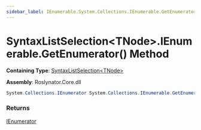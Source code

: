 ```yaml
---
sidebar_label: IEnumerable.System.Collections.IEnumerable.GetEnumerator
---
```


# SyntaxListSelection&lt;TNode&gt;\.IEnumerable\.GetEnumerator\(\) Method

**Containing Type**: [SyntaxListSelection&lt;TNode&gt;](../index.md)

**Assembly**: Roslynator\.Core\.dll

```csharp
System.Collections.IEnumerator System.Collections.IEnumerable.GetEnumerator()
```

### Returns

[IEnumerator](https://docs.microsoft.com/en-us/dotnet/api/system.collections.ienumerator)

